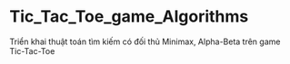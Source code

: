 # Tic_Tac_Toe_game_Algorithms
Triển khai thuật toán tìm kiếm có đối thủ Minimax, Alpha-Beta trên game Tic-Tac-Toe